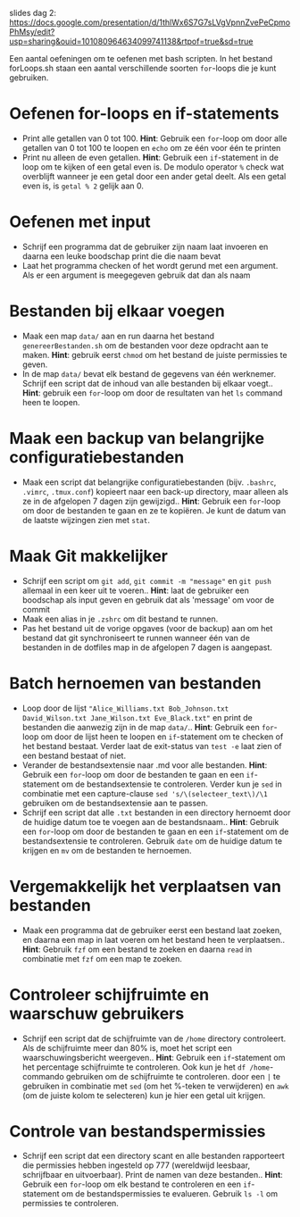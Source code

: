 slides dag 2: https://docs.google.com/presentation/d/1thlWx6S7G7sLVgVpnnZvePeCpmoPhMsy/edit?usp=sharing&ouid=101080964634099741138&rtpof=true&sd=true

Een aantal oefeningen om te oefenen met bash scripten. In het bestand forLoops.sh staan een aantal verschillende soorten `for`-loops die je kunt gebruiken.
# Oefenen for-loops en if-statements
+ Print alle getallen van 0 tot 100. **Hint**: Gebruik een `for`-loop om door alle getallen van 0 tot 100 te loopen en `echo` om ze één voor één te printen
+ Print nu alleen de even getallen. **Hint**: Gebruik een `if`-statement in de loop om te kijken of een getal even is. De modulo operator `%` check wat overblijft wanneer je een getal door een ander getal deelt. Als een getal even is, is `getal % 2` gelijk aan 0.

# Oefenen met input
+ Schrijf een programma dat de gebruiker zijn naam laat invoeren en daarna een leuke boodschap print die die naam bevat
+ Laat het programma checken of het wordt gerund met een argument. Als er een argument is meegegeven gebruik dat dan als naam

# Bestanden bij elkaar voegen
+ Maak een map `data/` aan en run daarna het bestand `genereerBestanden.sh` om de bestanden voor deze opdracht aan te maken. **Hint**: gebruik eerst `chmod` om het bestand de juiste permissies te geven.
+ In de map `data/` bevat elk bestand de gegevens  van één werknemer. Schrijf een script dat de inhoud van alle bestanden bij elkaar voegt.. **Hint**: gebruik een `for`-loop om door de resultaten van het `ls` command heen te loopen.

# Maak een backup van belangrijke configuratiebestanden
+  Maak een script dat belangrijke configuratiebestanden (bijv. `.bashrc`, `.vimrc`, `.tmux.conf`) kopieert naar een back-up directory, maar alleen als ze in de afgelopen 7 dagen zijn gewijzigd.. **Hint**: Gebruik een `for`-loop om door de bestanden te gaan en ze te kopiëren. Je kunt de datum van de laatste wijzingen zien met `stat`.

# Maak Git makkelijker
+ Schrijf een script om `git add`, `git commit -m "message"` en `git push` allemaal in een keer uit te voeren.. **Hint**: laat de gebruiker een boodschap als input geven en gebruik dat als 'message' om voor de commit
+ Maak een alias in je `.zshrc` om dit bestand te runnen.
+ Pas het bestand uit de vorige opgaves (voor de backup) aan om het bestand dat git synchroniseert te runnen wanneer één van de bestanden in de dotfiles map in de afgelopen 7 dagen is aangepast.

#  Batch hernoemen van bestanden
+  Loop door de lijst `"Alice_Williams.txt Bob_Johnson.txt David_Wilson.txt Jane_Wilson.txt Eve_Black.txt"` en  print de bestanden die aanwezig zijn in de map `data/`.. **Hint**: Gebruik een `for`-loop om door de lijst heen te loopen en `if`-statement om te checken of het bestand bestaat. Verder laat de exit-status van `test -e` laat zien of een bestand bestaat of niet. 
+ Verander de bestandsextensie naar .md voor alle bestanden. **Hint**: Gebruik een `for`-loop om door de bestanden te gaan en een `if`-statement om de bestandsextensie te controleren.
Verder kun je `sed` in combinatie met een capture-clause `sed 's/\(selecteer_text\)/\1` gebruiken om de bestandsextensie aan te passen.
+ Schrijf een script dat alle `.txt` bestanden in een directory hernoemt door de huidige datum toe te voegen aan de bestandsnaam.. **Hint**: Gebruik een `for`-loop om door de bestanden te gaan en een `if`-statement om de bestandsextensie te controleren. Gebruik `date` om de huidige datum te krijgen en `mv` om de bestanden te hernoemen.

# Vergemakkelijk het verplaatsen van bestanden
+ Maak een  programma  dat de gebruiker eerst een bestand laat zoeken, en daarna een map in laat voeren om het bestand heen te verplaatsen.. **Hint**: Gebruik `fzf` om een bestand te zoeken en daarna `read` in combinatie met `fzf` om een map te zoeken. 

# Controleer schijfruimte en waarschuw gebruikers
+  Schrijf een script dat de schijfruimte van de `/home` directory controleert. Als de schijfruimte meer dan 80% is, moet het script een waarschuwingsbericht weergeven.. **Hint**: Gebruik een `if`-statement om het percentage schijfruimte te controleren.
Ook kun je het `df /home`-commando gebruiken om de schijfruimte te controleren. door een `|` te gebruiken in combinatie met `sed` (om het %-teken te verwijderen) en `awk` (om de juiste kolom te selecteren) kun je hier een getal uit krijgen.

# Controle van bestandspermissies
+  Schrijf een script dat een directory scant en alle bestanden rapporteert die permissies hebben ingesteld op 777 (wereldwijd leesbaar, schrijfbaar en uitvoerbaar). Print de namen van deze bestanden.. **Hint**: Gebruik een `for`-loop om elk bestand te controleren en een `if`-statement om de bestandspermissies te evalueren. Gebruik `ls -l` om permissies te controleren.
